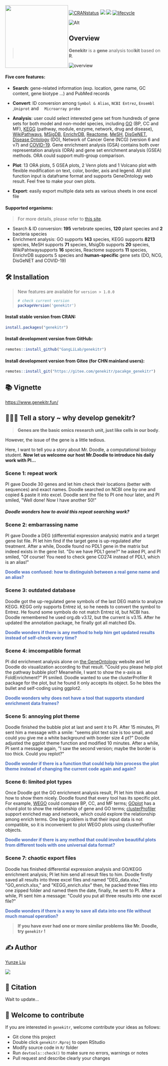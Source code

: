 <img src="https://jieandze1314-1255603621.cos.ap-guangzhou.myqcloud.com/blog/2022-05-24-043213.png" align="left" width="200"/>

[![CRANstatus](https://www.r-pkg.org/badges/version/genekitr)](https://cran.r-project.org/package=genekitr) [![](https://img.shields.io/badge/devel%20version-1.1.5-green.svg)](https://github.com/GangLiLab/genekitr) [![](https://cranlogs.r-pkg.org/badges/grand-total/genekitr?color=orange)](https://cran.r-project.org/package=genekitr) [![lifecycle](https://img.shields.io/badge/lifecycle-stable-blue.svg)](https://lifecycle.r-lib.org/articles/stages.html) 

![Alt](https://repobeats.axiom.co/api/embed/e42ba06d30de893670c70324f19398ef0a7c26fa.svg "Repobeats analytics image")



## Overview

> **Genekitr** is a **gene** analysis tool**kit** based on **R**. 

![overview](https://jieandze1314-1255603621.cos.ap-guangzhou.myqcloud.com/blog/2022-07-26-142024.png)

#### Five core features:

- **Search**: gene-related information (exp. location, gene name, GC content, gene biotype ...) and PubMed records
- **Convert**: ID conversion among `Symbol & Alias`, `NCBI Entrez`, `Ensembl` ,`Uniprot` and `  Microarray probe`

- **Analysis**: user could select interested gene set from hundreds of gene sets for both model and non-model species, including [GO](http://geneontology.org/) (BP, CC and MF), [KEGG](https://www.kegg.jp/kegg/) (pathway, module, enzyme, network, drug and disease), [WikiPathways](https://www.wikipathways.org/), [MSigDB](https://www.gsea-msigdb.org/gsea/msigdb/), [EnrichrDB](https://maayanlab.cloud/Enrichr/), [Reactome](https://reactome.org/), [MeSH](https://www.ncbi.nlm.nih.gov/mesh/), [DisGeNET](https://www.disgenet.org/), [Disease Ontology](https://www.disease-ontology.org/) (DO), Network of Cancer Gene (NCG) (version 6 and v7) and [COVID-19](https://maayanlab.cloud/covid19/). Gene enrichment analysis (GSA) contains both over representation analysis (ORA) and gene set enrichment analysis (GSEA) methods. ORA could support multi-group comparison.

- **Plot**: 13 ORA plots, 5 GSEA plots, 2 Venn plots  and 1 Volcano plot with flexible modification on text, color, border, axis and legend. All plot function input is dataframe format and supports GeneOntology web result. Feel free to make your own plots.
- **Export**: easily export multiple data sets as various sheets in one excel file

#### Supported organisms:

> For more details, please refer to [this site](https://genekitr.online/docs/species.html).

- Search & ID conversion:  **195** vertebrate species, **120** plant species and **2** bacteria species
- Enrichment analysis: GO supports **143** species, KEGG supports **8213** species, MeSH supports **71** species, MsigDb supports **20** species, WikiPahtwaysupports **16** species, Reactome supports **11** species, EnrichrDB supports 5 species and **human-specific** gene sets (DO, NCG, DisGeNET and COVID-19)



## 🛠 Installation

> New features are available for `version > 1.0.0`
> ```R
> # check current version
> packageVersion('genekitr') 
> ```

#### Install stable version from CRAN:

```R
install.packages("genekitr")
```

#### Install development version from GitHub:

```R
remotes::install_github("GangLiLab/genekitr")
```

#### Install development version from Gitee (for CHN mainland users):

```R
remotes::install_git("https://gitee.com/genekitr/pacakge_genekitr")
```



## 📚 Vignette

https://www.genekitr.fun/



## 🧙🏻‍♂️ Tell a story ~ why develop genekitr?

> **Genes are the basic omics research unit, just like cells in our body**. 

However, the issue of the gene is a little tedious.

Here, I want to tell you a story about Mr. Doodle, a computational biology student. **Now let us welcome our host Mr.Doodle to introduce his daily work with PI...**

### Scene 1: repeat work 

PI gave Doodle 30 genes and let him check their locations (better with sequences) and exact names. Doodle searched on NCBI one by one and copied & paste it into excel. Doodle sent the file to PI one hour later, and PI smiled, "Well done! Now I have another 50!" 

##### Doodle wonders how to avoid this repeat searching work?

### Scene 2: embarrassing name 

PI gave Doodle a DEG (differential expression analysis) matrix and a target gene list file. PI let him find if the target gene is up-regulated after treatment. After a while, Doodle found no PDL1 gene in the matrix but indeed exists in the gene list. "Do we have PDL1 gene?" he asked PI, and PI smiled, "Of course! You need to check gene CD274 instead of PDL1, which is an alias!"

<b style='color:#486CBE'> **Doodle was confused: how to distinguish between a real gene name and an alias?**</b>

### Scene 3: outdated database 

Doodle got the up-regulated gene symbols of the last DEG matrix to analyze KEGG. KEGG only supports Entrez id, so he needs to convert the symbol to Entrez. He found some symbols do not match Entrez id, but NCBI has. Doodle remembered he used org.db v3.12, but the current is v3.15. After he updated the annotation package, he finally got all matched IDs. 

<b style='color:#486CBE'>**Doodle wonders if there is any method to help him get updated results instead of self-check every time?**</b>

### Scene 4: imcompatible format 

PI did enrichment analysis alone on [the GeneOntology](http://geneontology.org/) website and let Doodle do visualization according to that result. "Could you please help plot the pathway bubble plot? Meanwhile, I want to show the x-axis as FoldEnrichment?" PI smiled. Doodle wanted to use the clusterProfiler R package for the plot, but he found it only accepts its object. So he bites the bullet and self-coding using ggplot2. 

<b style='color:#486CBE'>**Doodle wonders why does not have a tool that supports standard enrichment data frames?**</b>

### Scene 5: annoying plot theme 

Doodle finished the bubble plot at last and sent it to PI. After 15 minutes, PI sent him a message with a smile: "seems plot text size is too small, and could you give me a white background with border size 4 pt?" Doodle adjusted the ggplot theme function and modified 10 minutes. After a while, PI sent a message again, "I saw the second version; maybe the border is too thick. Could you replot?"

<b style='color:#486CBE'>**Doodle wonder if there is a function that could help him process the plot theme instead of changing the current code again and again?**</b>

### Scene 6: limited plot types

Once Doodle got the GO enrichment analysis result, PI let him think about how to show them nicely. Doodle found that every tool has its specific plot. For example, [WEGO](https://academic.oup.com/nar/article/46/W1/W71/4999241) could compare BP, CC, and MF terms; [GOplot](https://wencke.github.io/) has a chord plot to show the relationship of gene and GO terms; [clusterProfiler](https://bioconductor.org/packages/release/bioc/html/clusterProfiler.html) support enriched map and network, which could explore the relationship among enrich terms. One big problem is that their input data is not compatible, so it is inconvenient to plot WEGO plots using clusterProfiler objects. 

<b style='color:#486CBE'>**Doodle wonder if there is any method that could involve beautiful plots from different tools with one universal data format?**</b>

### Scene 7: chaotic export files

Doodle has finished differential expression analysis and GO/KEGG enrichment analysis; PI let him send all result files to him. Doodle firstly saved all results into three excel files and named "DEG_data.xlsx," "GO_enrich.xlsx," and "KEGG_enrich.xlsx" then, he packed three files into one zipped folder and named them the date, finally, he sent to PI. After a while, PI sent him a message: "Could you put all three results into one excel file?" 

<b style='color:#486CBE'>**Doodle wonders if there is a way to save all data into one file without much manual operation?**</b>

> **If you have ever had one or more similar problems like Mr. Doodle, try `genekitr` !**



## ✍️ Author

[Yunze Liu](https://www.jieandze1314.com/)

[![](https://img.shields.io/badge/follow%20me%20on-WeChat-orange.svg)](https://genekitr.online/img/bioinfoplanet.png)



## 🔖 Citation

Wait to update...



## 💓 Welcome to contribute

If you are interested in `genekitr`, welcome contribute your ideas as follows:

* Git clone this project
* Double click `genekitr.Rproj` to open RStudio
* Modify source code in `R/` folder
* Run `devtools::check()` to make sure no errors, warnings or notes
* Pull request and describe clearly your changes

